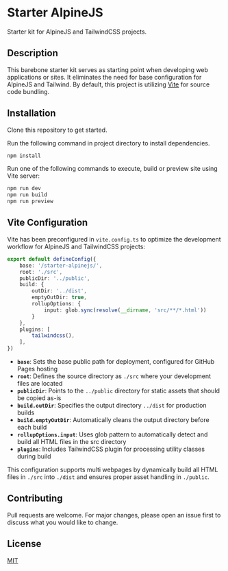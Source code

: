 # Starter AlpineJS
Starter kit for AlpineJS and TailwindCSS projects.

## Description
This barebone starter kit serves as starting point when developing web applications or sites. It eliminates the need for base configuration for AlpineJS and Tailwind. By default, this project is utilizing [Vite](https://vitejs.dev/) for source code bundling.

## Installation
Clone this repository to get started.

Run the following command in project directory to install dependencies.
```bash
npm install
```

Run one of the following commands to execute, build or preview site using Vite server:
```bash
npm run dev
npm run build
npm run preview
```

## Vite Configuration

Vite has been preconfigured in `vite.config.ts` to optimize the development workflow for AlpineJS and TailwindCSS projects:
```typescript
export default defineConfig({
    base: '/starter-alpinejs/',
    root: './src',
    publicDir: '../public',
    build: {
        outDir: '../dist',
        emptyOutDir: true,
        rollupOptions: {
            input: glob.sync(resolve(__dirname, 'src/**/*.html'))
        }
    },
    plugins: [
        tailwindcss(),
    ],
})
```

- **`base`**: Sets the base public path for deployment, configured for GitHub Pages hosting
- **`root`**: Defines the source directory as `./src` where your development files are located  
- **`publicDir`**: Points to the `../public` directory for static assets that should be copied as-is
- **`build.outDir`**: Specifies the output directory `../dist` for production builds
- **`build.emptyOutDir`**: Automatically cleans the output directory before each build
- **`rollupOptions.input`**: Uses glob pattern to automatically detect and build all HTML files in the src directory
- **`plugins`**: Includes TailwindCSS plugin for processing utility classes during build

This configuration supports multi webpages by dynamically build all HTML files in `./src` into `./dist` and ensures proper asset handling in `./public`.

## Contributing

Pull requests are welcome. For major changes, please open an issue first to discuss what you would like to change.

## License

[MIT](https://github.com/mkfizi/starter-alpinejs/blob/main/LICENSE)
